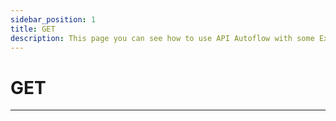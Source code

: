 ```yaml
---
sidebar_position: 1
title: GET 
description: This page you can see how to use API Autoflow with some Examples
---
```


# GET

<hr/>

